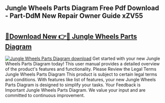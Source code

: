 ## Jungle Wheels Parts Diagram Free Pdf Download - Part-DdM New Repair Owner Guide xZV55

# <h2><a href="http://dfu70bk.blite.top/?on=Jungle+Wheels+Parts+Diagram">🔗Download New 👉🔴 Jungle Wheels Parts Diagram</a></h2>

[![Jungle Wheels Parts Diagram download](https://i.imgur.com/lujVjoI.png)](http://dfu70bk.blite.top/?on=Jungle+Wheels+Parts+Diagram)
Get started with your new Jungle Wheels Parts Diagram today! This user manual provides a detailed overview of the product's features and functionality. Please Review the Legal Terms Jungle Wheels Parts Diagram This product is subject to certain legal terms and conditions. With features like list of features, your new Jungle Wheels Parts Diagram is designed to simplify your tasks. Your Feedback is Important Jungle Wheels Parts Diagram. We value your input and are committed to continuous improvement.
